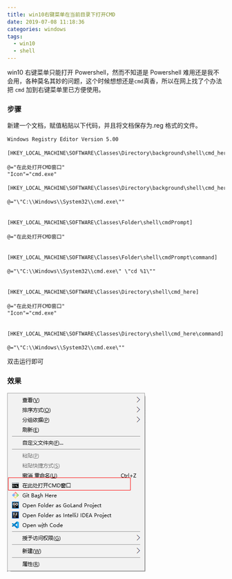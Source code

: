 ```yaml
---
title: win10右键菜单在当前目录下打开CMD
date: 2019-07-08 11:18:36
categories: windows
tags:
  - win10
  - shell
---
```


win10 右键菜单只能打开 Powershell，然而不知道是 Powershell 难用还是我不会用，各种莫名其妙的问题，这个时候想想还是`cmd`真香，所以在网上找了个办法把 `cmd` 加到右键菜单里已方便使用。

### 步骤

新建一个文档，赋值粘贴以下代码，并且将文档保存为.reg 格式的文件。

<!-- more -->

```
Windows Registry Editor Version 5.00

[HKEY_LOCAL_MACHINE\SOFTWARE\Classes\Directory\background\shell\cmd_here]

@="在此处打开CMD窗口"
"Icon"="cmd.exe"

[HKEY_LOCAL_MACHINE\SOFTWARE\Classes\Directory\background\shell\cmd_here\command]

@="\"C:\\Windows\\System32\\cmd.exe\""


[HKEY_LOCAL_MACHINE\SOFTWARE\Classes\Folder\shell\cmdPrompt]

@="在此处打开CMD窗口"


[HKEY_LOCAL_MACHINE\SOFTWARE\Classes\Folder\shell\cmdPrompt\command]

@="\"C:\\Windows\\System32\\cmd.exe\" \"cd %1\""


[HKEY_LOCAL_MACHINE\SOFTWARE\Classes\Directory\shell\cmd_here]

@="在此处打开CMD窗口"
"Icon"="cmd.exe"


[HKEY_LOCAL_MACHINE\SOFTWARE\Classes\Directory\shell\cmd_here\command]

@="\"C:\\Windows\\System32\\cmd.exe\""
```

双击运行即可

### 效果

![](win10-open-cmd/2019-07-08-11-27-25.png)
